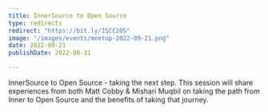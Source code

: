 ```yaml
---
title: InnerSource to Open Source
type: redirects
redirect: "https://bit.ly/ISCC2OS"
image: "/images/events/meetup-2022-09-21.png"
date: 2022-09-21
publishDate: 2022-08-31

---
```


InnerSource to Open Source - taking the next step. This session will share experiences from both Matt Cobby & Mishari Muqbil on taking the path from Inner to Open Source and the benefits of taking that journey.

